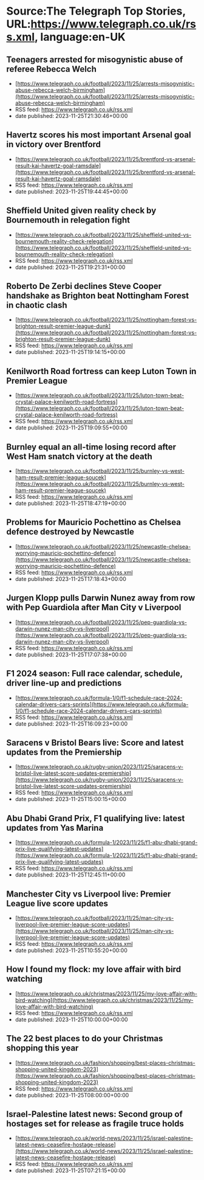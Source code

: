 # Source:The Telegraph Top Stories, URL:https://www.telegraph.co.uk/rss.xml, language:en-UK

## Teenagers arrested for misogynistic abuse of referee Rebecca Welch
 - [https://www.telegraph.co.uk/football/2023/11/25/arrests-misogynistic-abuse-rebecca-welch-birmingham](https://www.telegraph.co.uk/football/2023/11/25/arrests-misogynistic-abuse-rebecca-welch-birmingham)
 - RSS feed: https://www.telegraph.co.uk/rss.xml
 - date published: 2023-11-25T21:30:46+00:00



## Havertz scores his most important Arsenal goal in victory over Brentford
 - [https://www.telegraph.co.uk/football/2023/11/25/brentford-vs-arsenal-result-kai-havertz-goal-ramsdale](https://www.telegraph.co.uk/football/2023/11/25/brentford-vs-arsenal-result-kai-havertz-goal-ramsdale)
 - RSS feed: https://www.telegraph.co.uk/rss.xml
 - date published: 2023-11-25T19:44:45+00:00



## Sheffield United given reality check by Bournemouth in relegation fight
 - [https://www.telegraph.co.uk/football/2023/11/25/sheffield-united-vs-bournemouth-reality-check-relegation](https://www.telegraph.co.uk/football/2023/11/25/sheffield-united-vs-bournemouth-reality-check-relegation)
 - RSS feed: https://www.telegraph.co.uk/rss.xml
 - date published: 2023-11-25T19:21:31+00:00



## Roberto De Zerbi declines Steve Cooper handshake as Brighton beat Nottingham Forest in chaotic clash
 - [https://www.telegraph.co.uk/football/2023/11/25/nottingham-forest-vs-brighton-result-premier-league-dunk](https://www.telegraph.co.uk/football/2023/11/25/nottingham-forest-vs-brighton-result-premier-league-dunk)
 - RSS feed: https://www.telegraph.co.uk/rss.xml
 - date published: 2023-11-25T19:14:15+00:00



## Kenilworth Road fortress can keep Luton Town in Premier League
 - [https://www.telegraph.co.uk/football/2023/11/25/luton-town-beat-crystal-palace-kenilworth-road-fortress](https://www.telegraph.co.uk/football/2023/11/25/luton-town-beat-crystal-palace-kenilworth-road-fortress)
 - RSS feed: https://www.telegraph.co.uk/rss.xml
 - date published: 2023-11-25T19:09:55+00:00



## Burnley equal an all-time losing record after West Ham snatch victory at the death
 - [https://www.telegraph.co.uk/football/2023/11/25/burnley-vs-west-ham-result-premier-league-soucek](https://www.telegraph.co.uk/football/2023/11/25/burnley-vs-west-ham-result-premier-league-soucek)
 - RSS feed: https://www.telegraph.co.uk/rss.xml
 - date published: 2023-11-25T18:47:19+00:00



## Problems for Mauricio Pochettino as Chelsea defence destroyed by Newcastle
 - [https://www.telegraph.co.uk/football/2023/11/25/newcastle-chelsea-worrying-mauricio-pochettino-defence](https://www.telegraph.co.uk/football/2023/11/25/newcastle-chelsea-worrying-mauricio-pochettino-defence)
 - RSS feed: https://www.telegraph.co.uk/rss.xml
 - date published: 2023-11-25T17:18:43+00:00



## Jurgen Klopp pulls Darwin Nunez away from row with Pep Guardiola after Man City v Liverpool
 - [https://www.telegraph.co.uk/football/2023/11/25/pep-guardiola-vs-darwin-nunez-man-city-vs-liverpool](https://www.telegraph.co.uk/football/2023/11/25/pep-guardiola-vs-darwin-nunez-man-city-vs-liverpool)
 - RSS feed: https://www.telegraph.co.uk/rss.xml
 - date published: 2023-11-25T17:07:38+00:00



## F1 2024 season: Full race calendar, schedule, driver line-up and predictions
 - [https://www.telegraph.co.uk/formula-1/0/f1-schedule-race-2024-calendar-drivers-cars-sprints](https://www.telegraph.co.uk/formula-1/0/f1-schedule-race-2024-calendar-drivers-cars-sprints)
 - RSS feed: https://www.telegraph.co.uk/rss.xml
 - date published: 2023-11-25T16:09:23+00:00



## Saracens v Bristol Bears live: Score and latest updates from the Premiership
 - [https://www.telegraph.co.uk/rugby-union/2023/11/25/saracens-v-bristol-live-latest-score-updates-premiership](https://www.telegraph.co.uk/rugby-union/2023/11/25/saracens-v-bristol-live-latest-score-updates-premiership)
 - RSS feed: https://www.telegraph.co.uk/rss.xml
 - date published: 2023-11-25T15:00:15+00:00



## Abu Dhabi Grand Prix, F1 qualifying live: latest updates from Yas Marina
 - [https://www.telegraph.co.uk/formula-1/2023/11/25/f1-abu-dhabi-grand-prix-live-qualifying-latest-updates](https://www.telegraph.co.uk/formula-1/2023/11/25/f1-abu-dhabi-grand-prix-live-qualifying-latest-updates)
 - RSS feed: https://www.telegraph.co.uk/rss.xml
 - date published: 2023-11-25T12:45:11+00:00



## Manchester City vs Liverpool live: Premier League live score updates
 - [https://www.telegraph.co.uk/football/2023/11/25/man-city-vs-liverpool-live-premier-league-score-updates](https://www.telegraph.co.uk/football/2023/11/25/man-city-vs-liverpool-live-premier-league-score-updates)
 - RSS feed: https://www.telegraph.co.uk/rss.xml
 - date published: 2023-11-25T10:55:20+00:00



## How I found my flock: my love affair with bird watching
 - [https://www.telegraph.co.uk/christmas/2023/11/25/my-love-affair-with-bird-watching](https://www.telegraph.co.uk/christmas/2023/11/25/my-love-affair-with-bird-watching)
 - RSS feed: https://www.telegraph.co.uk/rss.xml
 - date published: 2023-11-25T10:00:00+00:00



## The 22 best places to do your Christmas shopping this year
 - [https://www.telegraph.co.uk/fashion/shopping/best-places-christmas-shopping-united-kingdom-2023](https://www.telegraph.co.uk/fashion/shopping/best-places-christmas-shopping-united-kingdom-2023)
 - RSS feed: https://www.telegraph.co.uk/rss.xml
 - date published: 2023-11-25T08:00:00+00:00



## Israel-Palestine latest news: Second group of hostages set for release as fragile truce holds
 - [https://www.telegraph.co.uk/world-news/2023/11/25/israel-palestine-latest-news-ceasefire-hostage-release](https://www.telegraph.co.uk/world-news/2023/11/25/israel-palestine-latest-news-ceasefire-hostage-release)
 - RSS feed: https://www.telegraph.co.uk/rss.xml
 - date published: 2023-11-25T07:21:15+00:00



